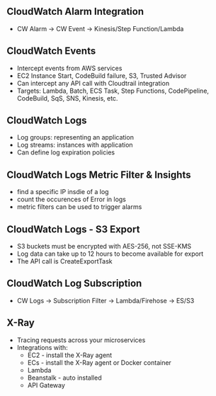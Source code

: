 ## CloudWatch Alarm Integration
- CW Alarm -> CW Event -> Kinesis/Step Function/Lambda

## CloudWatch Events
- Intercept events from AWS services
- EC2 Instance Start, CodeBuild failure, S3, Trusted Advisor
- Can intercept any API call with Cloudtrail integration
- Targets: Lambda, Batch, ECS Task, Step Functions, CodePipeline, CodeBuild, SqS, SNS, Kinesis, etc.

## CloudWatch Logs
- Log groups: representing an application
- Log streams: instances with application
- Can define log expiration policies

## CloudWatch Logs Metric Filter & Insights
- find a specific IP insdie of a log
- count the occurences of Error in logs
- metric filters can be used to trigger alarms

## CloudWatch Logs - S3 Export
- S3 buckets must be encrypted with AES-256, not SSE-KMS
- Log data can take up to 12 hours to become available for export
- The API call is CreateExportTask

## CloudWatch Log Subscription
- CW Logs -> Subscription Filter -> Lambda/Firehose -> ES/S3

## X-Ray
- Tracing requests across your microservices
- Integrations with:
  - EC2 - install the X-Ray agent
  - ECs - install the X-Ray agent or Docker container
  - Lambda
  - Beanstalk - auto installed
  - API Gateway